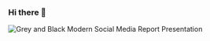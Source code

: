 ### Hi there 👋


![Grey and Black Modern Social Media Report Presentation](https://github.com/nrojas-0/nrojas-0/assets/94871903/0d988d8f-d595-43de-a262-62f5d340fdb2)

<!--
**nrojas-0/nrojas-0** is a ✨ _special_ ✨ repository because its `README.md` (this file) appears on your GitHub profile.

Here are some ideas to get you started:
Hi there! My name is Nancy and I'm currently a Junior at Loyola University Chicago. I'm majoring in Cybersecurity and I'm interested in becoming a cyber analyst. I'm also looking into learning more about Ux design and Web Development. :) 
- 🔭 I’m currently working on this page!
- 🌱 I’m currently working on learning...
- 📫 How to reach me: Feel free to connect with me on Linkedin!
- 🌟 Pronouns: She/Her
-->
